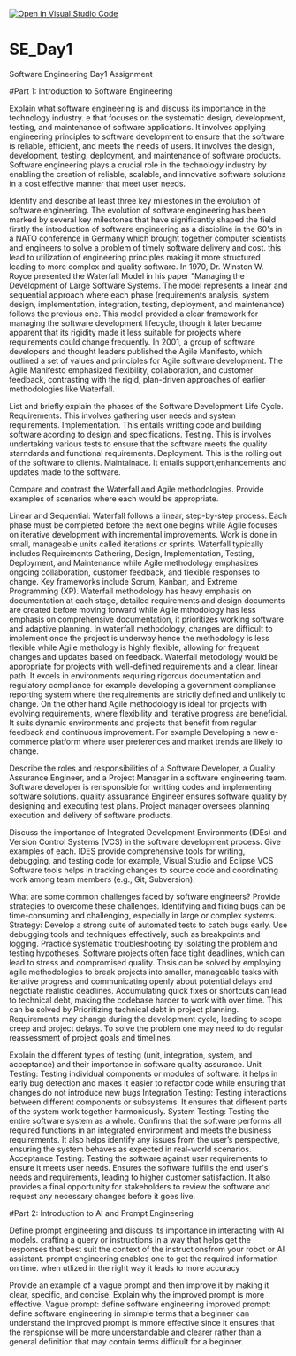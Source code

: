 [![Open in Visual Studio Code](https://classroom.github.com/assets/open-in-vscode-2e0aaae1b6195c2367325f4f02e2d04e9abb55f0b24a779b69b11b9e10269abc.svg)](https://classroom.github.com/online_ide?assignment_repo_id=15585770&assignment_repo_type=AssignmentRepo)
# SE_Day1
Software Engineering Day1 Assignment

#Part 1: Introduction to Software Engineering

Explain what software engineering is and discuss its importance in the technology industry.
e that focuses on the systematic design, development, testing, and maintenance of software applications. It involves applying engineering principles to software development to ensure that the software is reliable, efficient, and meets the needs of users. It involves the design, development, testing, deployment, and maintenance of software products.
 Software engineering plays a crucial role in the technology industry by enabling the creation of reliable, scalable, and innovative software solutions in a cost effective manner that meet user needs.

Identify and describe at least three key milestones in the evolution of software engineering.
The evolution of software engineering has been marked by several key milestones that have significantly shaped the field firstly the introduction of software engineering as a discipline in the 60's in a NATO conference in Germany which brought together computer scientists and engineers to solve a problem of timely software delivery and cost. this lead to utilization of engineering principles making it more structured leading to more complex and quality software.
In 1970, Dr. Winston W. Royce presented the Waterfall Model in his paper "Managing the Development of Large Software Systems. The model represents a linear and sequential approach where each phase (requirements analysis, system design, implementation, integration, testing, deployment, and maintenance) follows the previous one. This model provided a clear framework for managing the software development lifecycle, though it later became apparent that its rigidity made it less suitable for projects where requirements could change frequently.
 In 2001, a group of software developers and thought leaders published the Agile Manifesto, which outlined a set of values and principles for Agile software development. The Agile Manifesto emphasized flexibility, collaboration, and customer feedback, contrasting with the rigid, plan-driven approaches of earlier methodologies like Waterfall.


List and briefly explain the phases of the Software Development Life Cycle.
Requirements. This involves gathering user needs and system requirements.
Implementation. This entails writting code and building software acording to design and specifications.
Testing. This is involves undertaking various tests to ensure that the software meets the quality starndards and functional requirements.
Deployment. This is the rolling out of the software to clients.
Maintainace. It entails support,enhancements and updates made to the software.

Compare and contrast the Waterfall and Agile methodologies. Provide examples of scenarios where each would be appropriate.

Linear and Sequential: Waterfall follows a linear, step-by-step process. Each phase must be completed before the next one begins while Agile focuses on iterative development with incremental improvements. Work is done in small, manageable units called iterations or sprints.
Waterfall typically includes Requirements Gathering, Design, Implementation, Testing, Deployment, and Maintenance while Agile methodology emphasizes ongoing collaboration, customer feedback, and flexible responses to change. Key frameworks include Scrum, Kanban, and Extreme Programming (XP). 
Waterfall methodology has heavy emphasis on documentation at each stage, detailed requirements and design documents are created before moving forward while Agile mthodology has less emphasis on comprehensive documentation, it prioritizes working software and adaptive planning.
In waterfall methodology, changes are difficult to implement once the project is underway hence the methodology is less flexible while Agile methology is highly flexible, allowing for frequent changes and updates based on feedback.
Waterfall metodology would be appropriate for projects with well-defined requirements and a clear, linear path. It excels in environments requiring rigorous documentation and regulatory compliance for example  developing a government compliance reporting system where the requirements are strictly defined and unlikely to change.
On the other hand Agile methodology is ideal for projects with evolving requirements, where flexibility and iterative progress are beneficial. It suits dynamic environments and projects that benefit from regular feedback and continuous improvement. For example Developing a new e-commerce platform where user preferences and market trends are likely to change.

Describe the roles and responsibilities of a Software Developer, a Quality Assurance Engineer, and a Project Manager in a software engineering team.
Software developer is rensponsible for writting codes and implementing software solutions.
quality assuarance Engineer ensures software quality by designing and executing test plans.
Project manager oversees planning execution and delivery of software products.

Discuss the importance of Integrated Development Environments (IDEs) and Version Control Systems (VCS) in the software development process. Give examples of each. 
IDES provide comprehensive tools for writing, debugging, and testing code for example, Visual Studio and Eclipse
VCS Software tools helps in tracking changes to source code and coordinating work among team members (e.g., Git, Subversion).

What are some common challenges faced by software engineers? Provide strategies to overcome these challenges.
Identifying and fixing bugs can be time-consuming and challenging, especially in large or complex systems.
Strategy: Develop a strong suite of automated tests to catch bugs early. Use debugging tools and techniques effectively, such as breakpoints and logging. Practice systematic troubleshooting by isolating the problem and testing hypotheses.
Software projects often face tight deadlines, which can lead to stress and compromised quality. Thsis can be solved by employing agile methodologies to break projects into smaller, manageable tasks with iterative progress and communicating openly about potential delays and negotiate realistic deadlines.
Accumulating quick fixes or shortcuts can lead to technical debt, making the codebase harder to work with over time. This can be solved by Prioritizing technical debt in project planning.
Requirements may change during the development cycle, leading to scope creep and project delays. To solve the problem one may need to do regular reassessment of project goals and timelines.




Explain the different types of testing (unit, integration, system, and acceptance) and their importance in software quality assurance.
Unit Testing: Testing individual components or modules of software. it helps in early bug detection and makes it easier to refactor code while ensuring that changes do not introduce new bugs
Integration Testing: Testing interactions between different components or subsystems. It ensures that different parts of the system work together harmoniously.
System Testing: Testing the entire software system as a whole. Confirms that the software performs all required functions in an integrated environment and meets the business requirements. It also helps identify any issues from the user’s perspective, ensuring the system behaves as expected in real-world scenarios.
Acceptance Testing: Testing the software against user requirements to ensure it meets user needs. Ensures the software fulfills the end user's needs and requirements, leading to higher customer satisfaction. It also provides a final opportunity for stakeholders to review the software and request any necessary changes before it goes live.


#Part 2: Introduction to AI and Prompt Engineering


Define prompt engineering and discuss its importance in interacting with AI models.
crafting a query or instructions in a way that helps get the responses that best suit the context of the instructionsfrom your robot or AI assistant. prompt engineering enables one to get the required information on time. when utlized in the right way it leads to more accuracy

Provide an example of a vague prompt and then improve it by making it clear, specific, and concise. Explain why the improved prompt is more effective.
Vague prompt: define software engineering
improved prompt: define software engineering in simmple terms that a beginner can understand
the improved prompt is mmore effective since it ensures that the renspionse will be more understandable and clearer rather than a general definition that may contain terms difficult for a beginner.
